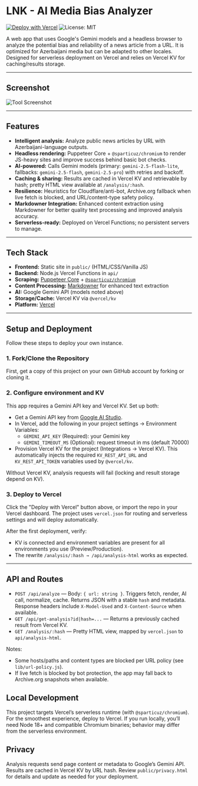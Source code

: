 # LNK - AI Media Bias Analyzer

[![Deploy with Vercel](https://vercel.com/button)](https://vercel.com/new/clone?repository-url=https://github.com/cavidaga/lnk)
![License: MIT](https://img.shields.io/badge/License-MIT-yellow.svg)

A web app that uses Google's Gemini models and a headless browser to analyze the potential bias and reliability of a news article from a URL. It is optimized for Azerbaijani media but can be adapted to other locales. Designed for serverless deployment on Vercel and relies on Vercel KV for caching/results storage.

***

## Screenshot

![Tool Screenshot](https://i.imgur.com/vK3nYoM.png)
***

## Features

-   **Intelligent analysis:** Analyze public news articles by URL with Azerbaijani-language outputs.
-   **Headless rendering:** Puppeteer Core + `@sparticuz/chromium` to render JS-heavy sites and improve success behind basic bot checks.
-   **AI-powered:** Calls Gemini models (primary: `gemini-2.5-flash-lite`, fallbacks: `gemini-2.5-flash`, `gemini-2.5-pro`) with retries and backoff.
-   **Caching & sharing:** Results are cached in Vercel KV and retrievable by hash; pretty HTML view available at `/analysis/:hash`.
-   **Resilience:** Heuristics for Cloudflare/anti-bot, Archive.org fallback when live fetch is blocked, and URL/content-type safety policy.
-   **Markdowner Integration:** Enhanced content extraction using Markdowner for better quality text processing and improved analysis accuracy.
-   **Serverless-ready:** Deployed on Vercel Functions; no persistent servers to manage.

***

## Tech Stack

-   **Frontend:** Static site in `public/` (HTML/CSS/Vanilla JS)
-   **Backend:** Node.js Vercel Functions in `api/`
-   **Scraping:** [Puppeteer Core](https://pptr.dev/) + [`@sparticuz/chromium`](https://github.com/Sparticuz/chromium)
-   **Content Processing:** [Markdowner](https://markdowner.vercel.app/) for enhanced text extraction
-   **AI:** Google Gemini API (models noted above)
-   **Storage/Cache:** Vercel KV via `@vercel/kv`
-   **Platform:** [Vercel](https://vercel.com)

***

## Setup and Deployment

Follow these steps to deploy your own instance.

### 1. Fork/Clone the Repository

First, get a copy of this project on your own GitHub account by forking or cloning it.

### 2. Configure environment and KV

This app requires a Gemini API key and Vercel KV. Set up both:

-   Get a Gemini API key from [Google AI Studio](https://aistudio.google.com/).
-   In Vercel, add the following in your project settings → Environment Variables:
    -   `GEMINI_API_KEY` (Required): your Gemini key
    -   `GEMINI_TIMEOUT_MS` (Optional): request timeout in ms (default 70000)
-   Provision Vercel KV for the project (Integrations → Vercel KV). This automatically injects the required `KV_REST_API_URL` and `KV_REST_API_TOKEN` variables used by `@vercel/kv`.

Without Vercel KV, analysis requests will fail (locking and result storage depend on KV).

### 3. Deploy to Vercel

Click the "Deploy with Vercel" button above, or import the repo in your Vercel dashboard. The project uses `vercel.json` for routing and serverless settings and will deploy automatically.

After the first deployment, verify:
-   KV is connected and environment variables are present for all environments you use (Preview/Production).
-   The rewrite `/analysis/:hash → /api/analysis-html` works as expected.

***

## API and Routes

-   `POST /api/analyze` — Body: `{ url: string }`. Triggers fetch, render, AI call, normalize, cache. Returns JSON with a stable `hash` and metadata. Response headers include `X-Model-Used` and `X-Content-Source` when available.
-   `GET /api/get-analysis?id|hash=...` — Returns a previously cached result from Vercel KV.
-   `GET /analysis/:hash` — Pretty HTML view, mapped by `vercel.json` to `api/analysis-html`.

Notes:
-   Some hosts/paths and content types are blocked per URL policy (see `lib/url-policy.js`).
-   If live fetch is blocked by bot protection, the app may fall back to Archive.org snapshots when available.

## Local Development

This project targets Vercel’s serverless runtime (with `@sparticuz/chromium`). For the smoothest experience, deploy to Vercel. If you run locally, you’ll need Node 18+ and compatible Chromium binaries; behavior may differ from the serverless environment.

## Privacy

Analysis requests send page content or metadata to Google’s Gemini API. Results are cached in Vercel KV by URL hash. Review `public/privacy.html` for details and update as needed for your deployment.
